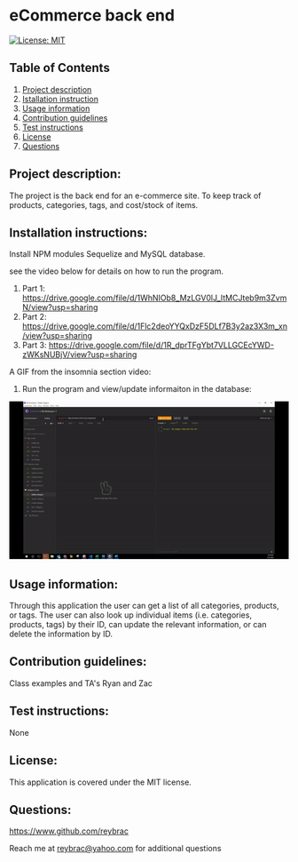 # eCommerce back end

[![License: MIT](https://img.shields.io/badge/License-MIT-yellow.svg)](https://opensource.org/licenses/MIT)

## Table of Contents

1. [Project description](#Project-description)
2. [Istallation instruction](#Installaton-instructions)
3. [Usage information](#Usage-information)
4. [Contribution guidelines](#Contribution-guidelines)
5. [Test instructions](#Test-instructions)
6. [License](#License)
7. [Questions](#Questions)

## Project description:

The project is the back end for an e-commerce site. To keep track of products, categories, tags, and cost/stock of items.

## Installation instructions:

Install NPM modules Sequelize and MySQL database.

see the video below for details on how to run the program.

1. Part 1: https://drive.google.com/file/d/1WhNIOb8_MzLGV0lJ_ItMCJteb9m3ZvmN/view?usp=sharing
2. Part 2: https://drive.google.com/file/d/1Flc2deoYYQxDzF5DLf7B3y2az3X3m_xn/view?usp=sharing
3. Part 3: https://drive.google.com/file/d/1R_dprTFgYbt7VLLGCEcYWD-zWKsNUBjV/view?usp=sharing

A GIF from the insomnia section video:

1. Run the program and view/update informaiton in the database:

![alt ecommerce-part3](./Develop/ecommerce-part3.gif)

## Usage information:

Through this application the user can get a list of all categories, products, or tags. The user can also look up individual items (i.e. categories, products, tags) by their ID, can update the relevant information, or can delete the information by ID.

## Contribution guidelines:

Class examples and TA's Ryan and Zac

## Test instructions:

None

## License:

This application is covered under the MIT license.

## Questions:

https://www.github.com/reybrac

Reach me at reybrac@yahoo.com for additional questions
